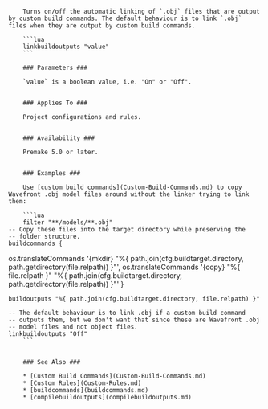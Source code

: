 		Turns on/off the automatic linking of `.obj` files that are output by custom build commands. The default behaviour is to link `.obj` files when they are output by custom build commands.
		
		```lua
		linkbuildoutputs "value"
		```
		
		### Parameters ###
		
		`value` is a boolean value, i.e. "On" or "Off".
		
		
		### Applies To ###
		
		Project configurations and rules.
		
		
		### Availability ###
		
		Premake 5.0 or later.
		
		
		### Examples ###
		
		Use [custom build commands](Custom-Build-Commands.md) to copy Wavefront .obj model files around without the linker trying to link them:
		
		```lua
		filter "**/models/**.obj"
	-- Copy these files into the target directory while preserving the
	-- folder structure.
	buildcommands {
os.translateCommands '{mkdir} "%{ path.join(cfg.buildtarget.directory, path.getdirectory(file.relpath)) }"',
os.translateCommands '{copy} "%{ file.relpath }" "%{ path.join(cfg.buildtarget.directory, path.getdirectory(file.relpath)) }"'
	}
		
	buildoutputs "%{ path.join(cfg.buildtarget.directory, file.relpath) }"
		
	-- The default behaviour is to link .obj if a custom build command
	-- outputs them, but we don't want that since these are Wavefront .obj
	-- model files and not object files.
	linkbuildoutputs "Off"
		```
		
		
		### See Also ###
		
		* [Custom Build Commands](Custom-Build-Commands.md)
		* [Custom Rules](Custom-Rules.md)
		* [buildcommands](buildcommands.md)
		* [compilebuildoutputs](compilebuildoutputs.md)
		